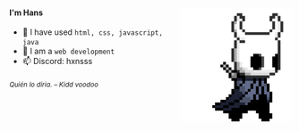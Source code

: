 <div>
<img src="./img/icon.gif" width="200" align="right"/>
 <!---<img src="./img/about_whiteandblack_style0.gif" width="500" />-->
 
#### I'm Hans

- 🐸 I have used `html, css, javascript, java`
- 💬 I am a `web development`
- 📫 Discord: hxnsss
  
<sub> *Quién lo diria. – Kidd voodoo* </sub>

</div>

